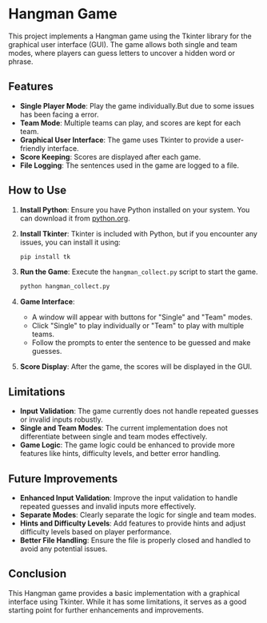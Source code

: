 # Hangman Game

This project implements a Hangman game using the Tkinter library for the graphical user interface (GUI). The game allows both single and team modes, where players can guess letters to uncover a hidden word or phrase.

## Features

- **Single Player Mode**: Play the game individually.But due to some issues has been facing a error. 
- **Team Mode**: Multiple teams can play, and scores are kept for each team.
- **Graphical User Interface**: The game uses Tkinter to provide a user-friendly interface.
- **Score Keeping**: Scores are displayed after each game.
- **File Logging**: The sentences used in the game are logged to a file.

## How to Use

1. **Install Python**: Ensure you have Python installed on your system. You can download it from [python.org](https://www.python.org/).

2. **Install Tkinter**: Tkinter is included with Python, but if you encounter any issues, you can install it using:
    ```sh
    pip install tk
    ```

3. **Run the Game**: Execute the `hangman_collect.py` script to start the game.
    ```sh
    python hangman_collect.py
    ```

4. **Game Interface**: 
    - A window will appear with buttons for "Single" and "Team" modes.
    - Click "Single" to play individually or "Team" to play with multiple teams.
    - Follow the prompts to enter the sentence to be guessed and make guesses.

5. **Score Display**: After the game, the scores will be displayed in the GUI.

## Limitations

- **Input Validation**: The game currently does not handle repeated guesses or invalid inputs robustly.
- **Single and Team Modes**: The current implementation does not differentiate between single and team modes effectively.
- **Game Logic**: The game logic could be enhanced to provide more features like hints, difficulty levels, and better error handling.

## Future Improvements

- **Enhanced Input Validation**: Improve the input validation to handle repeated guesses and invalid inputs more effectively.
- **Separate Modes**: Clearly separate the logic for single and team modes.
- **Hints and Difficulty Levels**: Add features to provide hints and adjust difficulty levels based on player performance.
- **Better File Handling**: Ensure the file is properly closed and handled to avoid any potential issues.

## Conclusion

This Hangman game provides a basic implementation with a graphical interface using Tkinter. While it has some limitations, it serves as a good starting point for further enhancements and improvements.